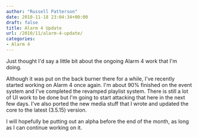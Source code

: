 ```yaml
---
author: "Russell Patterson"
date: 2010-11-18 23:04:34+00:00
draft: false
title: Alarm 4 Update
url: /2010/11/alarm-4-update/
categories:
- Alarm 4
---
```


Just thought I'd say a little bit about the ongoing Alarm 4 work that I'm doing.

Although it was put on the back burner there for a while, I've recently started working on Alarm 4 once again. I'm about 90% finished on the event system and I've completed the revamped playlist system. There is still a lot of UI work to be done but I'm going to start attacking that here in the next few days. I've also ported the new media stuff that I wrote and updated the core to the latest (3.5.15) version.

I will hopefully be putting out an alpha before the end of the month, as long as I can continue working on it.
